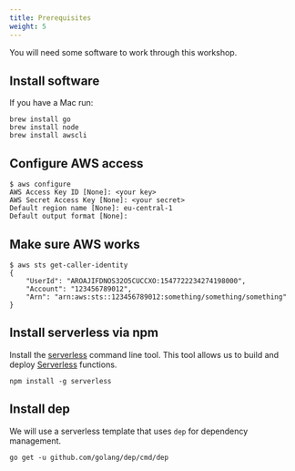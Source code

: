 ```yaml
---
title: Prerequisites
weight: 5
---
```


You will need some software to work through this workshop.

## Install software

If you have a Mac run:
```shell
brew install go
brew install node
brew install awscli
```

## Configure AWS access

```shell
$ aws configure
AWS Access Key ID [None]: <your key>
AWS Secret Access Key [None]: <your secret>
Default region name [None]: eu-central-1
Default output format [None]:
```

## Make sure AWS works

```shell
$ aws sts get-caller-identity
{
    "UserId": "AROAJIFDNOS32O5CUCCXO:1547722234274198000",
    "Account": "123456789012",
    "Arn": "arn:aws:sts::123456789012:something/something/something"
}
```

## Install serverless via npm

Install the [serverless](https://serverless.com/framework/docs/getting-started/) command line tool.
This tool allows us to build and deploy [Serverless](https://en.wikipedia.org/wiki/Serverless_computing) functions.

```shell
npm install -g serverless
```

## Install dep

We will use a serverless template that uses `dep` for dependency  management.

```shell
go get -u github.com/golang/dep/cmd/dep
```
